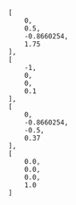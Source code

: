             [
                0,
                0.5,
                -0.8660254,
                1.75
            ],
            [
                -1,
                0,
                0,
                0.1
            ],
            [
                0,
                -0.8660254,
                -0.5,
                0.37
            ],
            [
                0.0,
                0.0,
                0.0,
                1.0
            ]